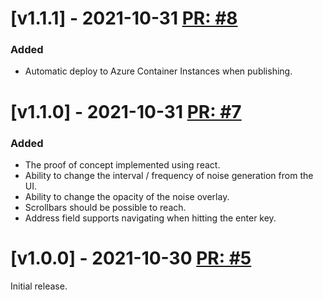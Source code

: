 # [v1.1.1] - 2021-10-31 [PR: #8](https://github.com/einari/dyslexia/pull/8)

### Added

- Automatic deploy to Azure Container Instances when publishing.


# [v1.1.0] - 2021-10-31 [PR: #7](https://github.com/einari/dyslexia/pull/7)

### Added

- The proof of concept implemented using react.
- Ability to change the interval / frequency of noise generation from the UI.
- Ability to change the opacity of the noise overlay.
- Scrollbars should be possible to reach.
- Address field supports navigating when hitting the enter key.


# [v1.0.0] - 2021-10-30 [PR: #5](https://github.com/einari/dyslexia/pull/5)

Initial release.
